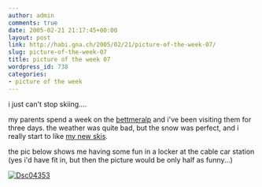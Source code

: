 ```yaml
---
author: admin
comments: true
date: 2005-02-21 21:17:45+00:00
layout: post
link: http://habi.gna.ch/2005/02/21/picture-of-the-week-07/
slug: picture-of-the-week-07
title: picture of the week 07
wordpress_id: 738
categories:
- picture of the week
---
```



i just can't stop skiing....
  
my parents spend a week on the [bettmeralp](http://www.bettmeralp.ch/e/) and i've been visiting them for three days. the weather was quite bad, but the snow was perfect, and i really start to like [my new skis](http://www.freeskishop.net/images/ski/p3.jpg).
  
the pic below shows me having some fun in a locker at the cable car station (yes i'd have fit in, but then the picture would be only half as funny...)



[![Dsc04353](http://habi.gna.ch/blog/images/DSC04353-tm.jpg)](http://habi.gna.ch/blog/images/DSC04353.jpg)

